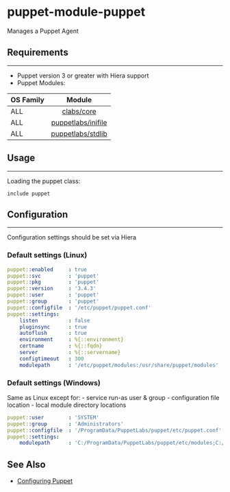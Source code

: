 # puppet-module-puppet

Manages a Puppet Agent

## Requirements
---

- Puppet version 3 or greater with Hiera support
- Puppet Modules:

| OS Family      | Module |
| :------------- |:-------------: |
| ALL            | [clabs/core](https://bitbucket.org/convectionlabs/puppet-module-core)|
| ALL            | [puppetlabs/inifile](https://forge.puppetlabs.com/puppetlabs/stdlib) |
| ALL            | [puppetlabs/stdlib](https://forge.puppetlabs.com/puppetlabs/inifile) |

## Usage
---

Loading the puppet class:

```puppet
include puppet
```

## Configuration
---

Configuration settings should be set via Hiera

### Default settings (Linux)

```yaml
puppet::enabled     : true
puppet::svc         : 'puppet'
puppet::pkg         : 'puppet'
puppet::version     : '3.4.3'
puppet::user        : 'puppet'
puppet::group       : 'puppet'
puppet::configfile  : '/etc/puppet/puppet.conf'
puppet::settings:
    listen          : false
    pluginsync      : true
    autoflush       : true
    environment     : %{::environment}
    certname        : %{::fqdn}
    server          : %{::servername}
    configtimeout   : 300
    modulepath      : '/etc/puppet/modules:/usr/share/puppet/modules'
```

### Default settings (Windows)

Same as Linux except for:
    - service run-as user & group
    - configuration file location
    - local module directory locations

```yaml
puppet::user        : 'SYSTEM'
puppet::group       : 'Administrators'
puppet::configfile  : '/ProgramData/PuppetLabs/puppet/etc/puppet.conf'
puppet::settings:
    modulepath      : 'C:/ProgramData/PuppetLabs/puppet/etc/modules;C:/usr/share/puppet/modules'
```

## See Also

* [Configuring Puppet](http://docs.puppetlabs.com/guides/configuring.html)

